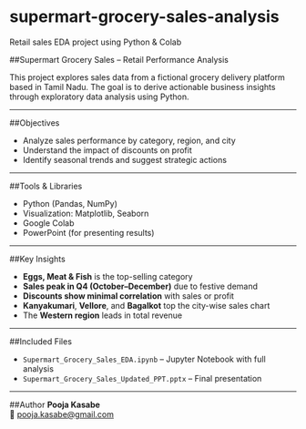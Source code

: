 # supermart-grocery-sales-analysis
Retail sales EDA project using Python & Colab

##Supermart Grocery Sales – Retail Performance Analysis

This project explores sales data from a fictional grocery delivery platform based in Tamil Nadu. The goal is to derive actionable business insights through exploratory data analysis using Python.

---

##Objectives
- Analyze sales performance by category, region, and city
- Understand the impact of discounts on profit
- Identify seasonal trends and suggest strategic actions

---

##Tools & Libraries
- Python (Pandas, NumPy)
- Visualization: Matplotlib, Seaborn
- Google Colab
- PowerPoint (for presenting results)

---

##Key Insights
- **Eggs, Meat & Fish** is the top-selling category
- **Sales peak in Q4 (October–December)** due to festive demand
- **Discounts show minimal correlation** with sales or profit
- **Kanyakumari**, **Vellore**, and **Bagalkot** top the city-wise sales chart
- The **Western region** leads in total revenue

---

##Included Files
- `Supermart_Grocery_Sales_EDA.ipynb` – Jupyter Notebook with full analysis
- `Supermart_Grocery_Sales_Updated_PPT.pptx` – Final presentation

---

##Author
**Pooja Kasabe**  
📧 pooja.kasabe@gmail.com
